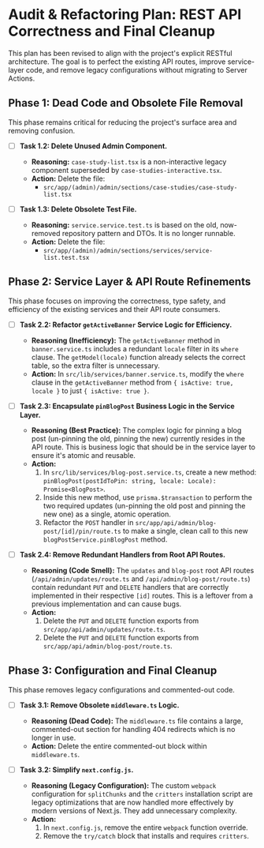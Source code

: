 # Audit & Refactoring Plan: REST API Correctness and Final Cleanup

This plan has been revised to align with the project's explicit RESTful architecture. The goal is to perfect the existing API routes, improve service-layer code, and remove legacy configurations without migrating to Server Actions.

## Phase 1: Dead Code and Obsolete File Removal

This phase remains critical for reducing the project's surface area and removing confusion.


-   [ ] **Task 1.2: Delete Unused Admin Component.**
    *   **Reasoning:** `case-study-list.tsx` is a non-interactive legacy component superseded by `case-studies-interactive.tsx`.
    *   **Action:** Delete the file:
        *   `src/app/(admin)/admin/sections/case-studies/case-study-list.tsx`

-   [ ] **Task 1.3: Delete Obsolete Test File.**
    *   **Reasoning:** `service.service.test.ts` is based on the old, now-removed repository pattern and DTOs. It is no longer runnable.
    *   **Action:** Delete the file:
        *   `src/app/(admin)/admin/sections/services/service-list.test.tsx`

## Phase 2: Service Layer & API Route Refinements

This phase focuses on improving the correctness, type safety, and efficiency of the existing services and their API route consumers.



-   [ ] **Task 2.2: Refactor `getActiveBanner` Service Logic for Efficiency.**
    *   **Reasoning (Inefficiency):** The `getActiveBanner` method in `banner.service.ts` includes a redundant `locale` filter in its `where` clause. The `getModel(locale)` function already selects the correct table, so the extra filter is unnecessary.
    *   **Action:** In `src/lib/services/banner.service.ts`, modify the `where` clause in the `getActiveBanner` method from `{ isActive: true, locale }` to just `{ isActive: true }`.

-   [ ] **Task 2.3: Encapsulate `pinBlogPost` Business Logic in the Service Layer.**
    *   **Reasoning (Best Practice):** The complex logic for pinning a blog post (un-pinning the old, pinning the new) currently resides in the API route. This is business logic that should be in the service layer to ensure it's atomic and reusable.
    *   **Action:**
        1.  In `src/lib/services/blog-post.service.ts`, create a new method: `pinBlogPost(postIdToPin: string, locale: Locale): Promise<BlogPost>`.
        2.  Inside this new method, use `prisma.$transaction` to perform the two required updates (un-pinning the old post and pinning the new one) as a single, atomic operation.
        3.  Refactor the `POST` handler in `src/app/api/admin/blog-post/[id]/pin/route.ts` to make a single, clean call to this new `blogPostService.pinBlogPost` method.

-   [ ] **Task 2.4: Remove Redundant Handlers from Root API Routes.**
    *   **Reasoning (Code Smell):** The `updates` and `blog-post` root API routes (`/api/admin/updates/route.ts` and `/api/admin/blog-post/route.ts`) contain redundant `PUT` and `DELETE` handlers that are correctly implemented in their respective `[id]` routes. This is a leftover from a previous implementation and can cause bugs.
    *   **Action:**
        1.  Delete the `PUT` and `DELETE` function exports from `src/app/api/admin/updates/route.ts`.
        2.  Delete the `PUT` and `DELETE` function exports from `src/app/api/admin/blog-post/route.ts`.

## Phase 3: Configuration and Final Cleanup

This phase removes legacy configurations and commented-out code.

-   [ ] **Task 3.1: Remove Obsolete `middleware.ts` Logic.**
    *   **Reasoning (Dead Code):** The `middleware.ts` file contains a large, commented-out section for handling 404 redirects which is no longer in use.
    *   **Action:** Delete the entire commented-out block within `middleware.ts`.

-   [ ] **Task 3.2: Simplify `next.config.js`.**
    *   **Reasoning (Legacy Configuration):** The custom `webpack` configuration for `splitChunks` and the `critters` installation script are legacy optimizations that are now handled more effectively by modern versions of Next.js. They add unnecessary complexity.
    *   **Action:**
        1.  In `next.config.js`, remove the entire `webpack` function override.
        2.  Remove the `try/catch` block that installs and requires `critters`.